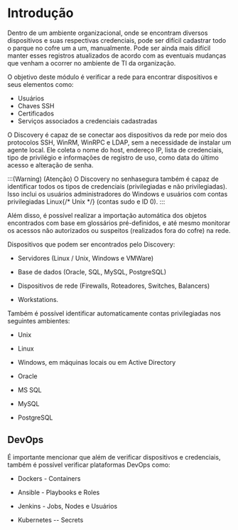 # Introdução

Dentro de um ambiente organizacional, onde se encontram diversos dispositivos e suas respectivas credenciais, pode ser difícil cadastrar todo o parque no cofre um a um, manualmente. Pode ser ainda mais difícil manter esses registros atualizados de acordo com as eventuais mudanças que venham a ocorrer no ambiente de TI da organização.

O objetivo deste módulo é verificar a rede para encontrar dispositivos e seus elementos como:

- Usuários
- Chaves SSH
- Certificados
- Serviços associados a credenciais cadastradas

O Discovery é capaz de se conectar aos dispositivos da rede por meio dos protocolos SSH, WinRM, WinRPC e LDAP, sem a necessidade de instalar um agente local. Ele coleta o nome do host, endereço IP, lista de credenciais, tipo de privilégio e informações de registro de uso, como data do último acesso e alteração de senha.

:::(Warning) (Atenção)
O Discovery no senhasegura também é capaz de identificar todos os tipos de credenciais (privilegiadas e não privilegiadas). Isso inclui os usuários administradores do Windows e usuários com contas privilegiadas Linux{/* Unix */} (contas sudo e ID 0).
:::

Além disso, é possível realizar a importação automática dos objetos encontrados com base em glossários pré-definidos, e até mesmo monitorar os acessos não autorizados ou suspeitos (realizados fora do cofre) na rede.

Dispositivos que podem ser encontrados pelo Discovery:

- Servidores (Linux / Unix, Windows e VMWare)

- Base de dados (Oracle, SQL, MySQL, PostgreSQL)

- Dispositivos de rede (Firewalls, Roteadores, Switches, Balancers)

- Workstations.

Também é possível identificar automaticamente contas privilegiadas nos seguintes ambientes:

- Unix

- Linux

- Windows, em máquinas locais ou em Active Directory

- Oracle

- MS SQL

- MySQL

- PostgreSQL

## DevOps

É importante mencionar que além de verificar dispositivos e credenciais, também é possível verificar plataformas DevOps como:

- Dockers - Containers

- Ansible - Playbooks e Roles

- Jenkins - Jobs, Nodes e Usuários

- Kubernetes -- Secrets
